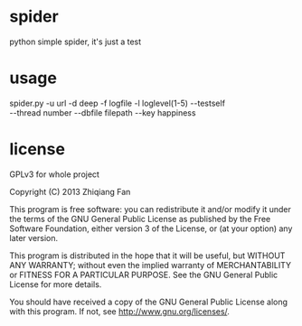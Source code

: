 # spider
python simple spider, it's just a test

# usage
spider.py -u url -d deep -f logfile -l loglevel(1-5)  --testself \
--thread number --dbfile  filepath  --key happiness

# license
GPLv3 for whole project

Copyright (C) 2013 Zhiqiang Fan

This program is free software: you can redistribute it and/or modify
it under the terms of the GNU General Public License as published by
the Free Software Foundation, either version 3 of the License, or
(at your option) any later version.

This program is distributed in the hope that it will be useful,
but WITHOUT ANY WARRANTY; without even the implied warranty of
MERCHANTABILITY or FITNESS FOR A PARTICULAR PURPOSE.  See the
GNU General Public License for more details.

You should have received a copy of the GNU General Public License
along with this program.  If not, see <http://www.gnu.org/licenses/>.
